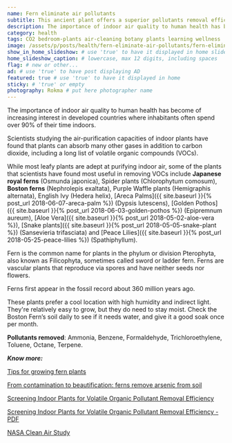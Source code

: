 ```yaml
---
name: Fern eliminate air pollutants
subtitle: This ancient plant offers a superior pollutants removal efficiency. A must have for an healthy home.
description: The importance of indoor air quality to human health has become of increasing interest in developed countries where inhabitants often spend over 90% of their time indoors. Scientists studying the air-purification capacities of indoor plants have found that plants can absorb many other gases in addition to carbon dioxide, including a long list of volatile organic compounds (VOCs).
category: health
tags: CO2 bedroom-plants air-cleaning botany plants learning wellness
image: /assets/p/posts/health/fern-eliminate-air-pollutants/fern-eliminate-air-pollutants.jpg
show_in_home_slideshow: # use 'true' to have it displayed in home slideshow
home_slideshow_caption: # lowercase, max 12 digits, including spaces
flag: # new or other...
ad: # use 'true' to have post displaying AD
featured: true # use 'true' to have it displayed in home
sticky: # 'true' or empty
photography: Rokma # put here photographer name
---
```


The importance of indoor air quality to human health has become of increasing interest in developed countries where inhabitants often spend over 90% of their time indoors.

Scientists studying the air-purification capacities of indoor plants have found that plants can absorb many other gases in addition to carbon dioxide, including a long list of volatile organic compounds (VOCs).

While most leafy plants are adept at purifying indoor air, some of the plants that scientists have found most useful in removing VOCs include **Japanese royal ferns** (Osmunda japonica), Spider plants (Chlorophytum comosum), **Boston ferns** (Nephrolepis exaltata), Purple Waffle plants (Hemigraphis alternata), English Ivy (Hedera helix), [Areca Palms]({{ site.baseurl }}{% post_url 2018-06-07-areca-palm %}) (Dypsis lutescens), [Golden Pothos]({{ site.baseurl }}{% post_url 2018-06-03-golden-pothos %}) (Epipremnum aureum), [Aloe Vera]({{ site.baseurl }}{% post_url 2018-05-02-aloe-vera %}), [Snake plants]({{ site.baseurl }}{% post_url 2018-05-05-snake-plant %}) (Sansevieria trifasciata) and [Peace Lilies]({{ site.baseurl }}{% post_url 2018-05-25-peace-lilies %}) (Spathiphyllum).


Fern is the common name for plants in the phylum or division Pterophyta, also known as Filicophyta, sometimes called sword or ladder fern. Ferns are vascular plants that reproduce via spores and have neither seeds nor flowers.

Ferns first appear in the fossil record about 360 million years ago.

These plants prefer a cool location with high humidity and indirect light. They're relatively easy to grow, but they do need to stay moist. Check the Boston Fern’s soil daily to see if it needs water, and give it a good soak once per month.

**Pollutants removed**: Ammonia, Benzene, Formaldehyde, Trichloroethylene, Toluene, Octane, Terpene.

**_Know more:_**

[Tips for growing fern plants](https://www.thespruce.com/tips-for-growing-fern-plants-1402823)

[From contamination to beautification: ferns remove arsenic from soil](https://fcit.usf.edu/florida/teacher/science/mod1/resources/fern-student.pdf)

[Screening Indoor Plants for Volatile Organic Pollutant Removal Efficiency](http://hortsci.ashspublications.org/content/44/5/1377.full)

[Screening Indoor Plants for Volatile Organic Pollutant Removal Efficiency - PDF ](https://greenplantsforgreenbuildings.org/wp-content/uploads/2014/09/Screening-Indoor-Plants.pdf)

[NASA Clean Air Study](https://en.wikipedia.org/wiki/NASA_Clean_Air_Study)
